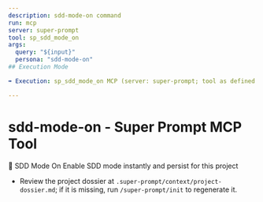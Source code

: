 ```yaml
---
description: sdd-mode-on command
run: mcp
server: super-prompt
tool: sp_sdd_mode_on
args:
  query: "${input}"
  persona: "sdd-mode-on"
## Execution Mode

➡️ Execution: sp_sdd_mode_on MCP (server: super-prompt; tool as defined above).

---
```


# **sdd-mode-on - Super Prompt MCP Tool**

🔵 SDD Mode On
Enable SDD mode instantly and persist for this project

- Review the project dossier at `.super-prompt/context/project-dossier.md`; if it is missing, run `/super-prompt/init` to regenerate it.
